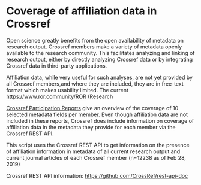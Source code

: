# Coverage of affiliation data in Crossref

Open science greatly benefits from the open availability of metadata on research output. Crossref members make a variety of metadata openly available to the research community. This facilitates analyzing and linking of research output, either by directly analyzing Crossref data or by integrating Crossref data in third-party applications. 

Affiliation data, while very useful for such analyses, are not yet provided by all Crossref members,and where they are included, they are in free-text format which makes usability limited. The current https://www.ror.community/ROR (Research  

[Crossref Participation Reports](https://www.crossref.org/members/prep/) give an overview of the coverage of 10 selected metadata fields per member. Even though affiliation data are not included in these reports, Crossref does include information on coverage of affiliation data in the metadata they provide for each member via the Crossref REST API. 

This script uses the Crossref REST API to get information on the presence of affiliation information 
in metadata of all current research output and  current journal articles of each Crossref member (n=12238 as of Feb 28, 2019) 

Crossref REST API information: https://github.com/CrossRef/rest-api-doc
